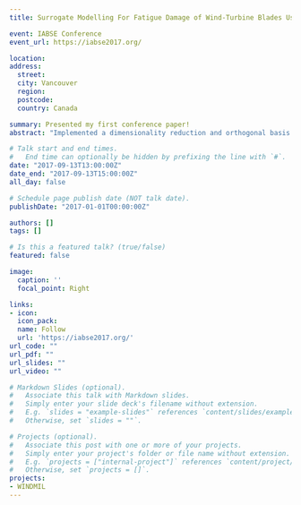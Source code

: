 ```yaml
---
title: Surrogate Modelling For Fatigue Damage of Wind-Turbine Blades Using Polynomial Chaos Expansions And Non-Negative Matrix Factorization

event: IABSE Conference
event_url: https://iabse2017.org/

location: 
address:
  street: 
  city: Vancouver
  region: 
  postcode: 
  country: Canada

summary: Presented my first conference paper!
abstract: "Implemented a dimensionality reduction and orthogonal basis regression approach for surrogate models of fatigue for wind turbine blades."

# Talk start and end times.
#   End time can optionally be hidden by prefixing the line with `#`.
date: "2017-09-13T13:00:00Z"
date_end: "2017-09-13T15:00:00Z"
all_day: false

# Schedule page publish date (NOT talk date).
publishDate: "2017-01-01T00:00:00Z"

authors: []
tags: []

# Is this a featured talk? (true/false)
featured: false

image:
  caption: ''
  focal_point: Right

links:
- icon: 
  icon_pack: 
  name: Follow
  url: 'https://iabse2017.org/'
url_code: ""
url_pdf: ""
url_slides: ""
url_video: ""

# Markdown Slides (optional).
#   Associate this talk with Markdown slides.
#   Simply enter your slide deck's filename without extension.
#   E.g. `slides = "example-slides"` references `content/slides/example-slides.md`.
#   Otherwise, set `slides = ""`.

# Projects (optional).
#   Associate this post with one or more of your projects.
#   Simply enter your project's folder or file name without extension.
#   E.g. `projects = ["internal-project"]` references `content/project/deep-learning/index.md`.
#   Otherwise, set `projects = []`.
projects:
- WINDMIL
---
```

